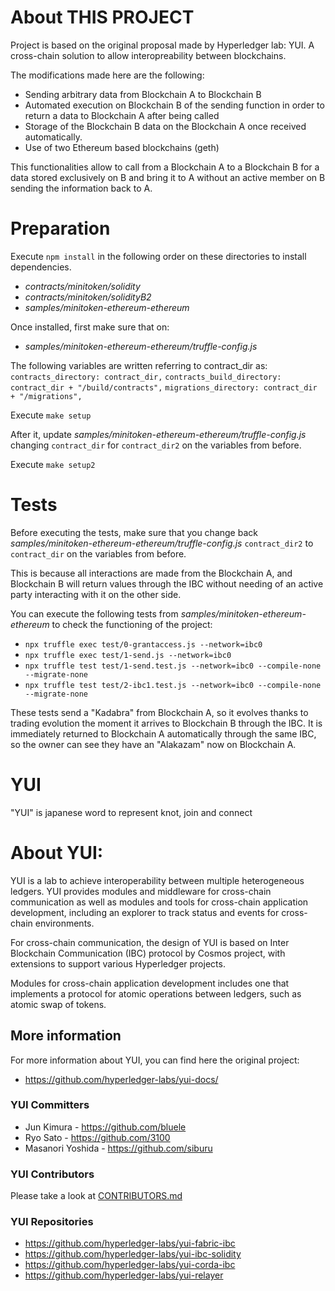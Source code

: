 # About THIS PROJECT

Project is based on the original proposal made by Hyperledger lab: YUI. A cross-chain solution to allow interopreability between blockchains.

The modifications made here are the following:

- Sending arbitrary data from Blockchain A to Blockchain B
- Automated execution on Blockchain B of the sending function in order to return a data to Blockchain A after being called
- Storage of the Blockchain B data on the Blockchain A once received automatically.
- Use of two Ethereum based blockchains (geth)

This functionalities allow to call from a Blockchain A to a Blockchain B for a data stored exclusively on B and bring it to A without an active member on B sending the information back to A.

# Preparation

Execute `npm install` in the following order on these directories to install dependencies.

- *contracts/minitoken/solidity*
- *contracts/minitoken/solidityB2*
- *samples/minitoken-ethereum-ethereum*

Once installed, first make sure that on:

- *samples/minitoken-ethereum-ethereum/truffle-config.js*

The following variables are written referring to contract_dir as:
`contracts_directory: contract_dir,`
`contracts_build_directory: contract_dir + "/build/contracts",`
`migrations_directory: contract_dir + "/migrations",`

Execute `make setup`

After it, update  *samples/minitoken-ethereum-ethereum/truffle-config.js* changing `contract_dir` for `contract_dir2` on the variables from before.

Execute `make setup2`

# Tests

Before executing the tests, make sure that you change back *samples/minitoken-ethereum-ethereum/truffle-config.js* `contract_dir2` to `contract_dir` on the variables from before.

This is because all interactions are made from the Blockchain A, and Blockchain B will return values through the IBC without needing of an active party interacting with it on the other side.

You can execute the following tests from *samples/minitoken-ethereum-ethereum* to check the functioning of the project:

- `npx truffle exec test/0-grantaccess.js --network=ibc0`
- `npx truffle exec test/1-send.js --network=ibc0`
- `npx truffle test test/1-send.test.js --network=ibc0 --compile-none --migrate-none`
- `npx truffle test test/2-ibc1.test.js --network=ibc0 --compile-none --migrate-none`

These tests send a "Kadabra" from Blockchain A, so it evolves thanks to trading evolution the moment it arrives to Blockchain B through the IBC. It is immediately returned to Blockchain A automatically through the same IBC, so the owner can see they have an "Alakazam" now on Blockchain A.

# YUI

"YUI" is japanese word to represent knot, join and connect

# About YUI:

YUI is a lab to achieve interoperability between multiple heterogeneous ledgers. YUI provides modules and middleware for cross-chain communication as well as modules and tools for cross-chain application development, including an explorer to track status and events for cross-chain environments.

For cross-chain communication, the design of YUI is based on Inter Blockchain Communication (IBC) protocol by Cosmos project, with extensions to support various Hyperledger projects.

Modules for cross-chain application development includes one that implements a protocol for atomic operations between ledgers, such as atomic swap of tokens.

## More information

For more information about YUI, you can find here the original project: 
- https://github.com/hyperledger-labs/yui-docs/

### YUI Committers

- Jun Kimura - https://github.com/bluele
- Ryo Sato - https://github.com/3100
- Masanori Yoshida - https://github.com/siburu

### YUI Contributors

Please take a look at [CONTRIBUTORS.md](./CONTRIBUTORS.md)

### YUI Repositories

- https://github.com/hyperledger-labs/yui-fabric-ibc
- https://github.com/hyperledger-labs/yui-ibc-solidity
- https://github.com/hyperledger-labs/yui-corda-ibc
- https://github.com/hyperledger-labs/yui-relayer

